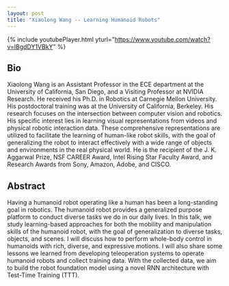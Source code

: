 ```yaml
---
layout: post
title: "Xiaolong Wang -- Learning Humanoid Robots"
---
```


{% include youtubePlayer.html yturl="https://www.youtube.com/watch?v=lBgdDY1VBkY" %}

## Bio

Xiaolong Wang is an Assistant Professor in the ECE department at the University of California, San Diego, and a Visiting Professor at NVIDIA Research. He received his Ph.D. in Robotics at Carnegie Mellon University. His postdoctoral training was at the University of California, Berkeley. His research focuses on the intersection between computer vision and robotics. His specific interest lies in learning visual representations from videos and physical robotic interaction data. These comprehensive representations are utilized to facilitate the learning of human-like robot skills, with the goal of generalizing the robot to interact effectively with a wide range of objects and environments in the real physical world. He is the recipient of the J. K. Aggarwal Prize, NSF CAREER Award, Intel Rising Star Faculty Award, and Research Awards from Sony, Amazon, Adobe, and CISCO.

## Abstract

Having a humanoid robot operating like a human has been a long-standing goal in robotics. The humanoid robot provides a generalized purpose platform to conduct diverse tasks we do in our daily lives. In this talk, we study learning-based approaches for both the mobility and manipulation skills of the humanoid robot, with the goal of generalization to diverse tasks, objects, and scenes. I will discuss how to perform whole-body control in humanoids with rich, diverse, and expressive motions. I will also share some lessons we learned from developing teleoperation systems to operate humanoid robots and collect training data. With the collected data, we aim to build the robot foundation model using a novel RNN architecture with Test-Time Training (TTT).

